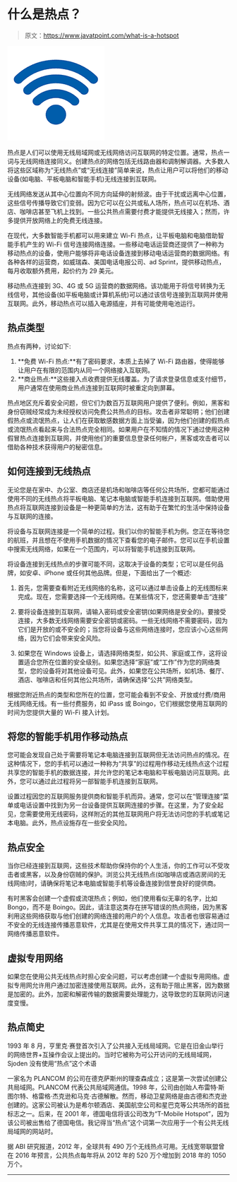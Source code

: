 # 什么是热点？

> 原文：<https://www.javatpoint.com/what-is-a-hotspot>

![What is a Hotspot](img/c6fbf6fd69efd149d98a0cf5ff59a677.png)

热点是人们可以使用无线局域网或无线网络访问互联网的特定位置。通常，热点一词与无线网络连接同义。创建热点的网络包括无线路由器和调制解调器。大多数人将这些区域称为“无线热点”或“无线连接”简单来说，热点让用户可以将他们的移动设备(如电脑、平板电脑和智能手机)无线连接到互联网。

无线网络发送从其中心位置向不同方向延伸的射频波。由于干扰或远离中心位置，这些信号传播导致它们变弱。因为它可以在公共或私人场所，热点可以在机场、酒店、咖啡店甚至飞机上找到。一些公共热点需要付费才能提供无线接入；然而，许多提供开放网络上的免费无线连接。

在现代，大多数智能手机都可以用来建立 Wi-Fi 热点，让平板电脑和电脑借助智能手机产生的 Wi-Fi 信号连接网络连接。一些移动电话运营商还提供了一种称为移动热点的设备，使用户能够将非电话设备连接到移动电话运营商的数据网络。有各种各样的运营商，如威瑞森、美国电话电报公司、ad Sprint，提供移动热点，每月收取额外费用，起价约为 29 美元。

移动热点连接到 3G、4G 或 5G 运营商的数据网络。该功能用于将信号转换为无线信号，其他设备(如平板电脑或计算机系统)可以通过该信号连接到互联网并使用互联网。此外，移动热点可以插入电源插座，并有可能使用电池运行。

## 热点类型

热点有两种，讨论如下:

1.  **免费 Wi-Fi 热点:**有了密码要求，本质上去掉了 Wi-Fi 路由器，使得能够让用户在有限的范围内从同一个网络接入互联网。
2.  **商业热点:**这些接入点收费提供无线覆盖。为了请求登录信息或支付细节，用户通常在使用商业热点连接到互联网时被重定向到屏幕。

热点地区充斥着安全问题，但它们为数百万互联网用户提供了便利。例如，黑客和身份窃贼经常成为未经授权访问免费公共热点的目标。攻击者非常聪明；他们创建假热点或流氓热点，让人们在获取敏感数据方面上当受骗，因为他们创建的假热点或流氓热点看起来与合法热点完全相同。如果用户在不知情的情况下通过使用这种假冒热点连接到互联网，并使用他们的重要信息登录任何帐户，黑客或攻击者可以借助各种技术获得用户的秘密信息。

## 如何连接到无线热点

无论您是在家中、办公室、商店还是机场和咖啡店等任何公共场所，您都可能通过使用不同的无线热点将平板电脑、笔记本电脑或智能手机连接到互联网。借助使用热点将互联网连接到设备是一种更简单的方法，这有助于在繁忙的生活中保持设备与互联网的连接。

将设备与互联网连接是一个简单的过程。我们以你的智能手机为例。您正在等待您的航班，并且想在不使用手机数据的情况下查看您的电子邮件。您可以在手机设置中搜索无线网络，如果在一个范围内，可以将智能手机连接到互联网。

将设备连接到无线热点的步骤可能不同，这取决于设备的类型；它可以是任何品牌，如安卓、iPhone 或任何其他品牌。但是，下面给出了一个概述:

1.  首先，您需要查看附近无线网络的名称，这可以通过单击设备上的无线图标来完成。现在，您需要选择一个无线网络。在某些情况下，您还需要单击“连接”
2.  要将设备连接到互联网，请输入密码或安全密钥(如果网络是安全的)。要接受连接，大多数无线网络需要安全密钥或密码。一些无线网络不需要密码，因为它们是开放的或不安全的；当您将设备与这些网络连接时，您应该小心这些网络，因为它们会带来安全风险。

1.  如果您在 Windows 设备上，请选择网络类型，如公共、家庭或工作，这将设置适合您所在位置的安全级别。如果您选择“家庭”或“工作”作为您的网络类型，您的设备将对其他设备可见。此外，如果您在公共场所，如机场、餐厅、酒店、咖啡店和任何其他公共场所，请确保选择“公共”网络类型。

根据您附近热点的类型和您所在的位置，您可能会看到不安全、开放或付费/商用无线网络无线。有一些付费服务，如 iPass 或 Boingo，它们根据您使用互联网的时间为您提供大量的 Wi-Fi 接入计划。

## 将您的智能手机用作移动热点

您可能会发现自己处于需要将笔记本电脑连接到互联网但无法访问热点的情况。在这种情况下，您的手机可以通过一种称为“共享”的过程用作移动无线热点这个过程共享您的智能手机的数据连接，并允许您的笔记本电脑和平板电脑访问互联网。此外，您可以通过此过程将另一部智能手机连接到互联网。

设置过程因您的互联网服务提供商和智能手机而异。通常，您可以在“管理连接”菜单或电话设置中找到为另一台设备提供互联网连接的步骤。在这里，为了安全起见，您需要使用无线密码，这样附近的其他互联网用户将无法访问您的手机或笔记本电脑。此外，热点设施存在一些安全风险。

## 热点安全

当你已经连接到互联网，这些技术帮助你保持你的个人生活，你的工作可以不受攻击者或黑客，以及身份窃贼的保护。浏览公共无线热点(如咖啡店或酒店房间的无线网络)时，请确保将笔记本电脑或智能手机等设备连接到信誉良好的提供商。

有时黑客会创建一个虚假或流氓热点；例如，他们使用看似无辜的名字，比如 Bongo，而不是 Boingo。因此，请注意这类存在拼写错误的热点网络，因为黑客利用这些网络获取与他们创建的网络连接的用户的个人信息。攻击者也很容易通过不安全的无线连接传播恶意软件，尤其是在使用文件共享工具的情况下，通过同一网络传播恶意软件。

## 虚拟专用网络

如果您在使用公共无线热点时担心安全问题，可以考虑创建一个虚拟专用网络。虚拟专用网允许用户通过加密连接使用互联网。此外，这有助于阻止黑客，因为数据是加密的。此外，加密和解密传输的数据需要处理能力，这导致您的互联网访问速度变慢。

## 热点简史

1993 年 8 月，亨里克·赛登首次引入了公共接入无线局域网。它是在旧金山举行的网络世界+互操作会议上提出的。当时它被称为可公开访问的无线局域网，Sjoden 没有使用“热点”这个术语

一家名为 PLANCOM 的公司在德克萨斯州的理查森成立；这是第一次尝试创建公共局域网。PLANCOM 代表公共局域网通信。1998 年，公司由创始人布雷特·斯图尔特、格雷格·杰克逊和马克·古德解散。然而，移动卫星网络是由古德和杰克逊创建的。这家公司被认为是希尔顿酒店、美国航空公司和星巴克等公共场所的首批标志之一。后来，在 2001 年，德国电信将该公司改为“T-Mobile Hotspot”，因为该公司被出售给了德国电信。我记得当“热点”这个词第一次应用于一个有公共无线局域网的网站时。

据 ABI 研究报道，2012 年，全球共有 490 万个无线热点可用。无线宽带联盟曾在 2016 年预言，公共热点每年将从 2012 年的 520 万个增加到 2018 年的 1050 万个。

* * *